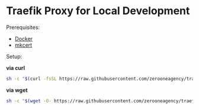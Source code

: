 # Traefik Proxy for Local Development

Prerequisites:

- [Docker](https://www.docker.com/)
- [mkcert](https://github.com/FiloSottile/mkcert)

Setup:

**via curl**

```sh
sh -c "$(curl -fsSL https://raw.githubusercontent.com/zerooneagency/traefik/master/bin/traefik)"
```

**via wget**

```sh
sh -c "$(wget -O- https://raw.githubusercontent.com/zerooneagency/traefik/master/bin/traefik)"
```
